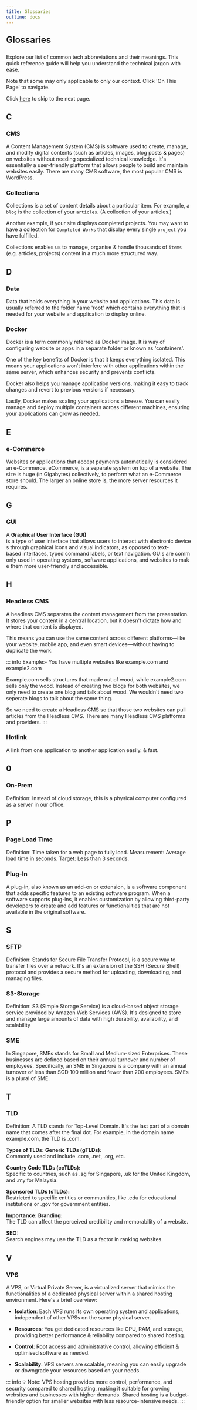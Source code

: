 ```yaml
---
title: Glossaries
outline: docs
---
```


<p style="font-size: 24px; font-weight: 600">Glossaries</p>

Explore our list of common tech abbreviations and their meanings. This quick reference guide will help you understand the technical jargon with ease.

Note that some may only applicable to only our context.
Click 'On This Page' to navigate.

Click [here](/back-ups-&-storage/data-protection.html) to skip to the next page.

## C

### CMS

A Content Management System (CMS) is software used to create, manage, and modify digital contents (such as articles, images, blog posts & pages) on websites without needing specialized technical knowledge. It's essentially a user-friendly platform that allows people to build and maintain websites easily. There are many CMS software, the most popular CMS is WordPress.

### Collections

Collections is a set of content details about a particular item. For example, a `blog` is the collection of your `articles`. (A collection of your articles.)

Another example, if your site displays completed projects. You may want to have a collection for `Completed Works` that display every single `project` you have fulfilled.

Collections enables us to manage, organise & handle thousands of `items` (e.g. articles, projects) content in a much more structured way.

## D

### Data

Data that holds everything in your website and applications. This data is usually referred to the folder name 'root' which contains everything that is needed for your website and application to display online.

### Docker

Docker is a term commonly referred as Docker image. It is way of configuring website or apps in a separate folder or known as 'containers'.

One of the key benefits of Docker is that it keeps everything isolated. This means your applications won’t interfere with other applications within the same server, which enhances security and prevents conflicts.

Docker also helps you manage application versions, making it easy to track changes and revert to previous versions if necessary.

Lastly, Docker makes scaling your applications a breeze. You can easily manage and deploy multiple containers across different machines, ensuring your applications can grow as needed.

## E

### e-Commerce

Websites or applications that accept payments automatically is considered an e-Commerce. eCommerce, is a separate system on top of a website.
The size is huge (in Gigabytes) collectively, to perform what an e-Commerce store should. The larger an online store is, the more server resources it requires.

## G

### GUI

A **Graphical User Interface (GUI)** is a type of user interface that allows users to interact with electronic devices through graphical icons and visual indicators, as opposed to text-based interfaces, typed command labels, or text navigation. GUIs are commonly used in operating systems, software applications, and websites to make them more user-friendly and accessible.

## H

### Headless CMS

A headless CMS separates the content management from the presentation. It stores your content in a central location, but it doesn't dictate how and where that content is displayed.

This means you can use the same content across different platforms—like your website, mobile app, and even smart devices—without having to duplicate the work.

::: info Example:-
You have multiple websites like example.com and example2.com

Example.com sells structures that made out of wood, while example2.com sells only the wood.
Instead of creating two blogs for both websites, we only need to create one blog and talk about wood. We wouldn't need two seperate blogs to talk about the same thing.

So we need to create a Headless CMS so that those two websites can pull articles from the Headless CMS. There are many Headless CMS platforms and providers.
:::

### Hotlink

A link from one application to another application easily. & fast.

## 0

### On-Prem

Definition: Instead of cloud storage, this is a physical computer configured as a server in our office.

## P

### Page Load Time

Definition: Time taken for a web page to fully load.
Measurement: Average load time in seconds.
Target: Less than 3 seconds.

### Plug-In

A plug-in, also known as an add-on or extension, is a software component that adds specific features to an existing software program. When a software supports plug-ins, it enables customization by allowing third-party developers to create and add features or functionalities that are not available in the original software.

## S

### SFTP

Definition: Stands for Secure File Transfer Protocol, is a secure way to transfer files over a network.
It's an extension of the SSH (Secure Shell) protocol and provides a secure method for uploading, downloading, and managing files.

### S3-Storage

Definition: S3 (Simple Storage Service) is a cloud-based object storage service provided by Amazon Web Services (AWS).
It's designed to store and manage large amounts of data with high durability, availability, and scalability

### SME

In Singapore, SMEs stands for Small and Medium-sized Enterprises. These businesses are defined based on their annual turnover and number of employees. Specifically, an SME in Singapore is a company with an annual turnover of less than SGD 100 million and fewer than 200 employees. SMEs is a plural of SME.

## T

### TLD

Definition: A TLD stands for Top-Level Domain. It's the last part of a domain name that comes after the final dot.
For example, in the domain name example.com, the TLD is .com.

**Types of TLDs:**
**Generic TLDs (gTLDs):**<br> Commonly used and include .com, .net, .org, etc.

**Country Code TLDs (ccTLDs):**<br> Specific to countries, such as .sg for Singapore, .uk for the United Kingdom, and .my for Malaysia.

**Sponsored TLDs (sTLDs):**<br> Restricted to specific entities or communities, like .edu for educational institutions or .gov for government entities.

**Importance:**
**Branding:**<br> The TLD can affect the perceived credibility and memorability of a website.

**SEO:**<br> Search engines may use the TLD as a factor in ranking websites.

## V

### VPS

A VPS, or Virtual Private Server, is a virtualized server that mimics the functionalities of a dedicated physical server within a shared hosting environment. Here's a brief overview:

- **Isolation**: Each VPS runs its own operating system and applications, independent of other VPSs on the same physical server.

- **Resources**: You get dedicated resources like CPU, RAM, and storage, providing better performance & reliability compared to shared hosting.

- **Control**: Root access and administrative control, allowing efficient & optimised software as needed.

- **Scalability**: VPS servers are scalable, meaning you can easily upgrade or downgrade your resources based on your needs.

::: info 💡 Note:
VPS hosting provides more control, performance, and security compared to shared hosting, making it suitable for growing websites and businesses with higher demands. Shared hosting is a budget-friendly option for smaller websites with less resource-intensive needs.
:::
